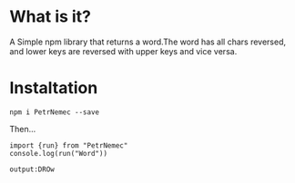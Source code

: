 # What is it?

A Simple npm library that returns a word.The word has all chars reversed, and lower keys are reversed with upper keys and vice versa.

# Instaltation

`npm i PetrNemec --save`

Then...

```
import {run} from "PetrNemec"
console.log(run("Word"))
```

`output:DROw`
